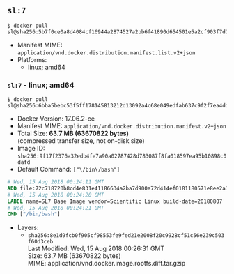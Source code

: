 ## `sl:7`

```console
$ docker pull sl@sha256:5b7f0ce0a8d4084cf16944a2874527a2bb6f41890d654501e5a2cf903f7d739d
```

-	Manifest MIME: `application/vnd.docker.distribution.manifest.list.v2+json`
-	Platforms:
	-	linux; amd64

### `sl:7` - linux; amd64

```console
$ docker pull sl@sha256:6bba5bebc53f5ff178145813212d13092a4c68e049edfab637c9f2f7ea4dd34b
```

-	Docker Version: 17.06.2-ce
-	Manifest MIME: `application/vnd.docker.distribution.manifest.v2+json`
-	Total Size: **63.7 MB (63670822 bytes)**  
	(compressed transfer size, not on-disk size)
-	Image ID: `sha256:9f17f2376a32edb4fe7a90a02787428d783087f8fa018597ea95b10898c0dafd`
-	Default Command: `["\/bin\/bash"]`

```dockerfile
# Wed, 15 Aug 2018 00:24:11 GMT
ADD file:72c718720b8cd4e831e41186634a2ba7d900a72d414ef0181180571e8ee2a3ba in / 
# Wed, 15 Aug 2018 00:24:20 GMT
LABEL name=SL7 Base Image vendor=Scientific Linux build-date=20180807
# Wed, 15 Aug 2018 00:24:21 GMT
CMD ["/bin/bash"]
```

-	Layers:
	-	`sha256:8e1d9fcb0f905cf98553fe9fed21e2008f20c9928cf51c56e239c503f60d3ceb`  
		Last Modified: Wed, 15 Aug 2018 00:26:31 GMT  
		Size: 63.7 MB (63670822 bytes)  
		MIME: application/vnd.docker.image.rootfs.diff.tar.gzip
